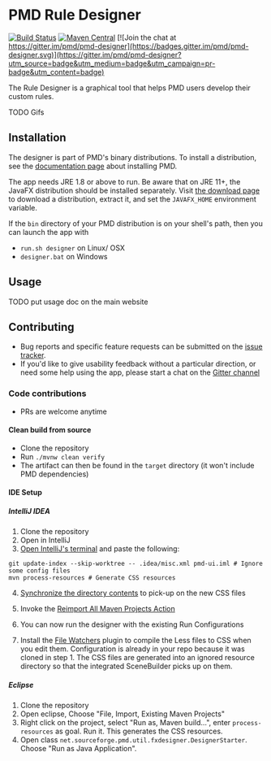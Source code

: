 # PMD Rule Designer

[![Build Status](https://travis-ci.com/pmd/pmd-designer.svg?branch=master)](https://travis-ci.com/pmd/pmd-designer) 
[![Maven Central](https://img.shields.io/maven-central/v/net.sourceforge.pmd/pmd-ui.svg)](https://maven-badges.herokuapp.com/maven-central/net.sourceforge.pmd/pmd-ui)
[![Join the chat at https://gitter.im/pmd/pmd-designer](https://badges.gitter.im/pmd/pmd-designer.svg)](https://gitter.im/pmd/pmd-designer?utm_source=badge&utm_medium=badge&utm_campaign=pr-badge&utm_content=badge)



The Rule Designer is a graphical tool that helps PMD users develop their custom
rules.

TODO Gifs



## Installation

The designer is part of PMD's binary distributions. To install a distribution, see the [documentation page](https://pmd.github.io/latest/pmd_userdocs_installation.html) about installing PMD.

The app needs JRE 1.8 or above to run. Be aware that on JRE 11+, the JavaFX distribution should be installed separately. Visit [the download page](https://gluonhq.com/products/javafx/) to download a distribution, extract it, and set the `JAVAFX_HOME` environment variable.

If the `bin` directory of your PMD distribution is on your shell's path, then you can launch the app with
* `run.sh designer` on Linux/ OSX
* `designer.bat` on Windows


## Usage

TODO put usage doc on the main website


## Contributing

* Bug reports and specific feature requests can be submitted on the [issue tracker](https://github.com/pmd/pmd-designer/issues).
* If you'd like to give usability feedback without a particular direction, or need some help using the app, please start a chat on the [Gitter channel](https://gitter.im/pmd/pmd-designer)

### Code contributions

* PRs are welcome anytime

#### Clean build from source

* Clone the repository
* Run `./mvnw clean verify`
* The artifact can then be found in the `target` directory (it won't include PMD
 dependencies)

#### IDE Setup

##### IntelliJ IDEA

1. Clone the repository
1. Open in IntelliJ
1. [Open IntelliJ's terminal](https://stackoverflow.com/a/28044371/6245827) and
paste the following:
```shell
git update-index --skip-worktree -- .idea/misc.xml pmd-ui.iml # Ignore some config files
mvn process-resources # Generate CSS resources
```

4. [Synchronize the directory contents](https://stackoverflow.com/a/4599243/6245827) to pick-up on the new CSS files
1. Invoke the [Reimport All Maven Projects Action](https://stackoverflow.com/a/29765077/6245827)
1. You can now run the designer with the existing Run Configurations

1. Install the [File Watchers](https://plugins.jetbrains.com/plugin/7177-file-watchers)
plugin to compile the Less files to CSS when you edit them. Configuration is already
in your repo because it was cloned in step 1. The CSS files are generated into an
ignored resource directory so that the integrated SceneBuilder picks up on them.


##### Eclipse

1.  Clone the repository
2.  Open eclipse, Choose "File, Import, Existing Maven Projects"
3.  Right click on the project, select "Run as, Maven build...", enter `process-resources` as goal. Run it.
    This generates the CSS resources.
4.  Open class `net.sourceforge.pmd.util.fxdesigner.DesignerStarter`. Choose "Run as Java Application".
